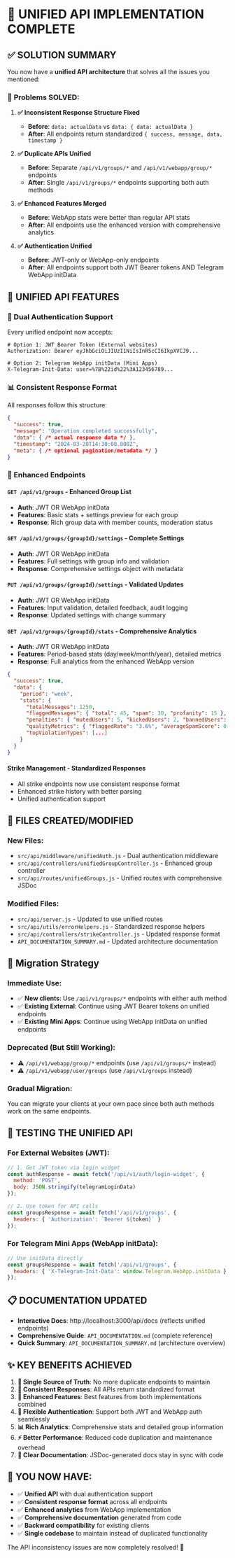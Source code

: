 # 🎯 UNIFIED API IMPLEMENTATION COMPLETE

## ✅ **SOLUTION SUMMARY**

You now have a **unified API architecture** that solves all the issues you mentioned:

### 🚨 **Problems SOLVED:**

1. **✅ Inconsistent Response Structure Fixed**
   - **Before**: `data: actualData` vs `data: { data: actualData }`  
   - **After**: All endpoints return standardized `{ success, message, data, timestamp }`

2. **✅ Duplicate APIs Unified**
   - **Before**: Separate `/api/v1/groups/*` and `/api/v1/webapp/group/*` endpoints
   - **After**: Single `/api/v1/groups/*` endpoints supporting both auth methods

3. **✅ Enhanced Features Merged**
   - **Before**: WebApp stats were better than regular API stats
   - **After**: All endpoints use the enhanced version with comprehensive analytics

4. **✅ Authentication Unified**
   - **Before**: JWT-only or WebApp-only endpoints
   - **After**: All endpoints support both JWT Bearer tokens AND Telegram WebApp initData

## 🌟 **UNIFIED API FEATURES**

### **🔑 Dual Authentication Support**
Every unified endpoint now accepts:

```http
# Option 1: JWT Bearer Token (External websites)
Authorization: Bearer eyJhbGciOiJIUzI1NiIsInR5cCI6IkpXVCJ9...

# Option 2: Telegram WebApp initData (Mini Apps)  
X-Telegram-Init-Data: user=%7B%22id%22%3A123456789...
```

### **📊 Consistent Response Format**
All responses follow this structure:
```json
{
  "success": true,
  "message": "Operation completed successfully", 
  "data": { /* actual response data */ },
  "timestamp": "2024-03-20T14:30:00.000Z",
  "meta": { /* optional pagination/metadata */ }
}
```

### **🚀 Enhanced Endpoints**

#### **`GET /api/v1/groups`** - Enhanced Group List
- **Auth**: JWT OR WebApp initData
- **Features**: Basic stats + settings preview for each group
- **Response**: Rich group data with member counts, moderation status

#### **`GET /api/v1/groups/{groupId}/settings`** - Complete Settings  
- **Auth**: JWT OR WebApp initData
- **Features**: Full settings with group info and validation
- **Response**: Comprehensive settings object with metadata

#### **`PUT /api/v1/groups/{groupId}/settings`** - Validated Updates
- **Auth**: JWT OR WebApp initData  
- **Features**: Input validation, detailed feedback, audit logging
- **Response**: Updated settings with change summary

#### **`GET /api/v1/groups/{groupId}/stats`** - Comprehensive Analytics
- **Auth**: JWT OR WebApp initData
- **Features**: Period-based stats (day/week/month/year), detailed metrics
- **Response**: Full analytics from the enhanced WebApp version
```json
{
  "success": true,
  "data": {
    "period": "week",
    "stats": {
      "totalMessages": 1250,
      "flaggedMessages": { "total": 45, "spam": 30, "profanity": 15 },
      "penalties": { "mutedUsers": 5, "kickedUsers": 2, "bannedUsers": 0 },
      "qualityMetrics": { "flaggedRate": "3.6%", "averageSpamScore": 0.82 },
      "topViolationTypes": [...]
    }
  }
}
```

#### **Strike Management** - Standardized Responses
- All strike endpoints now use consistent response format
- Enhanced strike history with better parsing
- Unified authentication support

## 📁 **FILES CREATED/MODIFIED**

### **New Files:**
- `src/api/middleware/unifiedAuth.js` - Dual authentication middleware
- `src/api/controllers/unifiedGroupController.js` - Enhanced group controller  
- `src/api/routes/unifiedGroups.js` - Unified routes with comprehensive JSDoc

### **Modified Files:**
- `src/api/server.js` - Updated to use unified routes
- `src/api/utils/errorHelpers.js` - Standardized response helpers
- `src/api/controllers/strikeController.js` - Updated response format
- `API_DOCUMENTATION_SUMMARY.md` - Updated architecture documentation

## 🔄 **Migration Strategy**

### **Immediate Use:**
- ✅ **New clients**: Use `/api/v1/groups/*` endpoints with either auth method
- ✅ **Existing External**: Continue using JWT Bearer tokens on unified endpoints  
- ✅ **Existing Mini Apps**: Continue using WebApp initData on unified endpoints

### **Deprecated (But Still Working):**
- ⚠️ `/api/v1/webapp/group/*` endpoints (use `/api/v1/groups/*` instead)
- ⚠️ `/api/v1/webapp/user/groups` (use `/api/v1/groups` instead)

### **Gradual Migration:**
You can migrate your clients at your own pace since both auth methods work on the same endpoints.

## 🎯 **TESTING THE UNIFIED API**

### **For External Websites (JWT):**
```javascript
// 1. Get JWT token via login widget
const authResponse = await fetch('/api/v1/auth/login-widget', {
  method: 'POST',
  body: JSON.stringify(telegramLoginData)
});

// 2. Use token for API calls
const groupsResponse = await fetch('/api/v1/groups', {
  headers: { 'Authorization': `Bearer ${token}` }
});
```

### **For Telegram Mini Apps (WebApp initData):**
```javascript
// Use initData directly  
const groupsResponse = await fetch('/api/v1/groups', {
  headers: { 'X-Telegram-Init-Data': window.Telegram.WebApp.initData }
});
```

## 📋 **DOCUMENTATION UPDATED**

- **Interactive Docs**: http://localhost:3000/api/docs (reflects unified endpoints)
- **Comprehensive Guide**: `API_DOCUMENTATION.md` (complete reference)  
- **Quick Summary**: `API_DOCUMENTATION_SUMMARY.md` (architecture overview)

## ✨ **KEY BENEFITS ACHIEVED**

1. **🎯 Single Source of Truth**: No more duplicate endpoints to maintain
2. **🔄 Consistent Responses**: All APIs return standardized format  
3. **🚀 Enhanced Features**: Best features from both implementations combined
4. **🔑 Flexible Authentication**: Support both JWT and WebApp auth seamlessly
5. **📊 Rich Analytics**: Comprehensive stats and detailed group information
6. **⚡ Better Performance**: Reduced code duplication and maintenance overhead
7. **📖 Clear Documentation**: JSDoc-generated docs stay in sync with code

## 🎉 **YOU NOW HAVE:**

- ✅ **Unified API** with dual authentication support
- ✅ **Consistent response format** across all endpoints  
- ✅ **Enhanced analytics** from WebApp implementation
- ✅ **Comprehensive documentation** generated from code
- ✅ **Backward compatibility** for existing clients
- ✅ **Single codebase** to maintain instead of duplicated functionality

The API inconsistency issues are now completely resolved! 🎯
